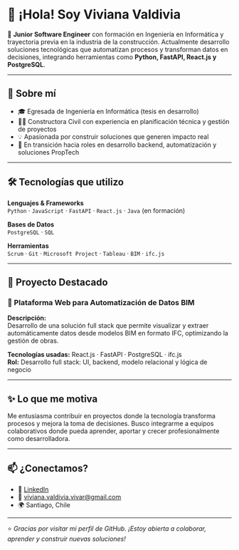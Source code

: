 # 👋 ¡Hola! Soy Viviana Valdivia

🎯 **Junior Software Engineer** con formación en Ingeniería en Informática y trayectoria previa en la industria de la construcción. Actualmente desarrollo soluciones tecnológicas que automatizan procesos y transforman datos en decisiones, integrando herramientas como **Python, FastAPI, React.js y PostgreSQL**.

---

## 🚀 Sobre mí

- 🎓 Egresada de Ingeniería en Informática (tesis en desarrollo)
- 👷‍♀️ Constructora Civil con experiencia en planificación técnica y gestión de proyectos
- 💡 Apasionada por construir soluciones que generen impacto real
- 🔄 En transición hacia roles en desarrollo backend, automatización y soluciones PropTech

---

## 🛠️ Tecnologías que utilizo

**Lenguajes & Frameworks**  
`Python` · `JavaScript` · `FastAPI` · `React.js` · `Java` (en formación)

**Bases de Datos**  
`PostgreSQL` · `SQL`

**Herramientas**  
`Scrum` · `Git` · `Microsoft Project` · `Tableau` · `BIM` · `ifc.js`

---

## 📌 Proyecto Destacado

### 🔧 Plataforma Web para Automatización de Datos BIM
**Descripción:**  
Desarrollo de una solución full stack que permite visualizar y extraer automáticamente datos desde modelos BIM en formato IFC, optimizando la gestión de obras.

**Tecnologías usadas:** React.js · FastAPI · PostgreSQL · ifc.js  
**Rol:** Desarrollo full stack: UI, backend, modelo relacional y lógica de negocio 

---

## ✨ Lo que me motiva

Me entusiasma contribuir en proyectos donde la tecnología transforma procesos y mejora la toma de decisiones. Busco integrarme a equipos colaborativos donde pueda aprender, aportar y crecer profesionalmente como desarrolladora.

---

## 📫 ¿Conectamos?

- 💼 [LinkedIn](https://www.linkedin.com/in/viviana-vv/)
- 📧 viviana.valdivia.vivar@gmail.com
- 🌍 Santiago, Chile

---

⭐ *Gracias por visitar mi perfil de GitHub. ¡Estoy abierta a colaborar, aprender y construir nuevas soluciones!*  
